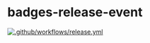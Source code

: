 # badges-release-event

[![.github/workflows/release.yml](https://github.com/anthmmatic/badges-release-event/actions/workflows/release.yml/badge.svg?branch=`1.05`)](https://github.com/anthmmatic/badges-release-event/actions/workflows/release.yml)
